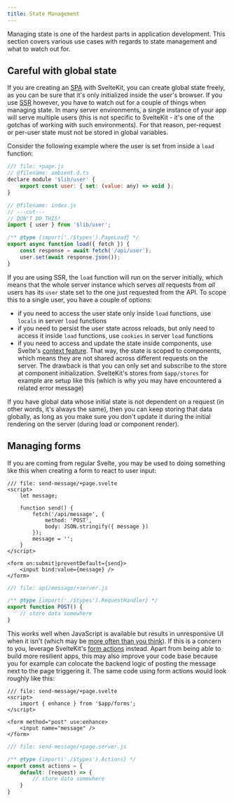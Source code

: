 ```yaml
---
title: State Management
---
```


Managing state is one of the hardest parts in application development. This section covers various use cases with regards to state management and what to watch out for.

## Careful with global state

If you are creating an [SPA](/docs/glossary#csr) with SvelteKit, you can create global state freely, as you can be sure that it's only initialized inside the user's browser. If you use [SSR](/docs/glossary#ssr) however, you have to watch out for a couple of things when managing state. In many server environments, a single instance of your app will serve multiple users (this is not specific to SvelteKit - it's one of the gotchas of working with such environments). For that reason, per-request or per-user state must not be stored in global variables.

Consider the following example where the user is set from inside a `load` function:

```js 
/// file: +page.js
// @filename: ambient.d.ts
declare module '$lib/user' {
	export const user: { set: (value: any) => void };
}

// @filename: index.js
// ---cut---
// DON'T DO THIS!
import { user } from '$lib/user';

/** @type {import('./$types').PageLoad} */
export async function load({ fetch }) {
	const response = await fetch('/api/user');
	user.set(await response.json());
}
```

If you are using SSR, the `load` function will run on the server initially, which means that the whole server instance which serves _all_ requests from _all_ users has its `user` state set to the one just requested from the API. To scope this to a single user, you have a couple of options:

- if you need to access the user state only inside `load` functions, use `locals` in server `load` functions
- if you need to persist the user state across reloads, but only need to access it inside `load` functions, use `cookies` in server `load` functions
- if you need to access and update the state inside components, use Svelte's [context feature](https://svelte.dev/docs#run-time-svelte-setcontext). That way, the state is scoped to components, which means they are not shared across different requests on the server. The drawback is that you can only set and subscribe to the store at component initialization. SvelteKit's stores from `$app/stores` for example are setup like this (which is why you may have encountered a related error message)

If you have global data whose initial state is not dependent on a request (in other words, it's always the same), then you can keep storing that data globally, as long as you make sure you don't update it during the initial rendering on the server (during load or component render).

## Managing forms

If you are coming from regular Svelte, you may be used to doing something like this when creating a form to react to user input:

```svelte
/// file: send-message/+page.svelte
<script>
	let message;

	function send() {
		fetch('/api/message', {
			method: 'POST',
			body: JSON.stringify({ message })
		});
		message = '';
	}
</script>

<form on:submit|preventDefault={send}>
	<input bind:value={message} />
</form>
```

```js
/// file: api/message/+server.js

/** @type {import('./$types').RequestHandler} */
export function POST() {
	// store data somewhere
}
```

This works well when JavaScript is available but results in unresponsive UI when it isn't (which may be [more often than you think](https://kryogenix.org/code/browser/everyonehasjs.html)). If this is a concern to you, leverage SvelteKit's [form actions](/docs/form-actions) instead. Apart from being able to build more resilient apps, this may also improve your code base because you for example can colocate the backend logic of posting the message next to the page triggering it. The same code using form actions would look roughly like this:

```svelte
/// file: send-message/+page.svelte
<script>
	import { enhance } from '$app/forms';
</script>

<form method="post" use:enhance>
	<input name="message" />
</form>
```

```js
/// file: send-message/+page.server.js

/** @type {import('./$types').Actions} */
export const actions = {
	default: (request) => {
		// store data somewhere
	}
}
```
